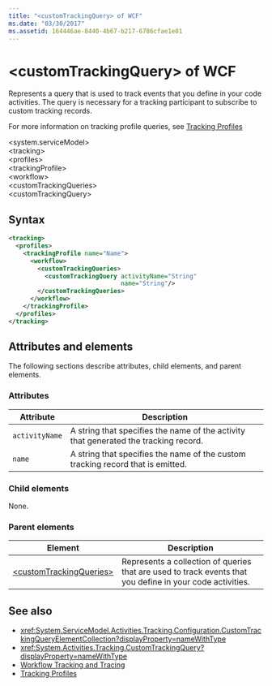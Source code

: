 ```yaml
---
title: "<customTrackingQuery> of WCF"
ms.date: "03/30/2017"
ms.assetid: 164446ae-8440-4b67-b217-6786cfae1e01
---
```

# \<customTrackingQuery> of WCF

Represents a query that is used to track events that you define in your code activities. The query is necessary for a tracking participant to subscribe to custom tracking records.

For more information on tracking profile queries, see [Tracking Profiles](../../../../../docs/framework/windows-workflow-foundation/tracking-profiles.md)  
  
\<system.serviceModel>  
\<tracking>  
\<profiles>  
\<trackingProfile>  
\<workflow>  
\<customTrackingQueries>  
\<customTrackingQuery>  
  
## Syntax  
  
```xml  
<tracking>
  <profiles>
    <trackingProfile name="Name">
      <workflow>
        <customTrackingQueries>
          <customTrackingQuery activityName="String"
                               name="String"/>
        </customTrackingQueries>
      </workflow>
    </trackingProfile>
  </profiles>
</tracking>
```  
  
## Attributes and elements  

The following sections describe attributes, child elements, and parent elements.  
  
### Attributes  
  
|Attribute|Description|  
|---------------|-----------------|  
|`activityName`|A string that specifies the name of the activity that generated the tracking record.|  
|`name`|A string that specifies the name of the custom tracking record that is emitted.|  
  
### Child elements

None.

### Parent elements

|Element|Description|  
|-------------|-----------------|  
|[\<customTrackingQueries>](customtrackingqueries-of-wcf.md)|Represents a collection of queries that are used to track events that you define in your code activities.|
  
## See also

- <xref:System.ServiceModel.Activities.Tracking.Configuration.CustomTrackingQueryElementCollection?displayProperty=nameWithType>
- <xref:System.Activities.Tracking.CustomTrackingQuery?displayProperty=nameWithType>
- [Workflow Tracking and Tracing](../../../../../docs/framework/windows-workflow-foundation/workflow-tracking-and-tracing.md)
- [Tracking Profiles](../../../../../docs/framework/windows-workflow-foundation/tracking-profiles.md)
